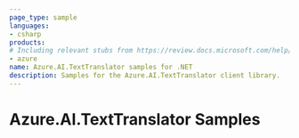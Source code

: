 ```yaml
---
page_type: sample
languages:
- csharp
products:
# Including relevant stubs from https://review.docs.microsoft.com/help/contribute/metadata-taxonomies#product
- azure
name: Azure.AI.TextTranslator samples for .NET
description: Samples for the Azure.AI.TextTranslator client library.
---
```


# Azure.AI.TextTranslator Samples

<!-- please refer to <https://github.com/Azure/azure-sdk-for-net/blob/main/sdk/template/Azure.Template/samples/README.md> to write sample readme. -->
